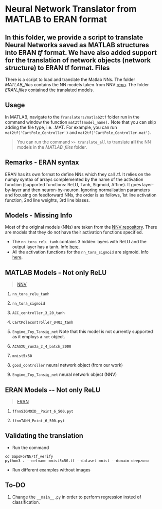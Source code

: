 Neural Network Translator from MATLAB to ERAN format
===

In this folder, we provide a script to translate Neural Networks saved as MATLAB structures into ERAN *tf* format. We have also added support for the translation of network objects (network structure) to ERAN tf format. 
Files
---
There is a script to load and translate the Matlab NNs. The folder *MATLAB_files* contains the NN models taken from NNV [repo](https://github.com/verivital/nnv). The folder *ERAN_files* contained the translated models.

Usage
---
In MATLAB, navigate to the `Translators/matlab2tf` folder run in the command window the function
```mat2tf(model_name).``` Note that you can skip adding the file type, i.e. .MAT. For example,  you can run ```mat2tf('CartPole_Controller')``` and ``mat2tf('CartPole_Controller.mat')``.

> You can run the command `>> translate_all` to translate **all** the NN models in the *MATLAB_files* folder. 

Remarks - ERAN syntax
---
ERAN has its own format to define NNs which they call .tf. It relies on the numpy syntax of arrays complemented by the name of the activation function (supported functions: ReLU, Tanh, Sigmoid, Affine). It goes layer-by-layer and then neuron-by-neuron. Ignoring normalisation parameters and focusing on feedforward NNs, the order is as follows, 1st line activation function, 2nd line weights, 3rd line biases. 

Models - Missing Info
---

Most of the original models (NNs) are taken from the [NNV repository](https://github.com/verivital/nnv/tree/master/code/nnv/examples/Submission).
There are models that they do not have their activation functions specified. 

- The `nn_tora_relu_tanh` contains 3 hidden layers with ReLU and the output layer has a tanh. Info [here](https://github.com/verivital/nnv/blob/master/code/nnv/examples/Submission/ARCH_COMP2020/benchmarks/Tora_Heterogeneous/Specifications.txt).
- All the activation functions for the `nn_tora_sigmoid` are sigmoid. Info [here](https://github.com/verivital/nnv/blob/master/code/nnv/examples/Submission/ARCH_COMP2020/benchmarks/Tora_Heterogeneous/Specifications.txt).

MATLAB Models - Not only ReLU 
---

>[NNV](https://github.com/verivital/nnv)


1. `nn_tora_relu_tanh`

2. `nn_tora_sigmoid`

3. `ACC_controller_3_20_tanh`

4. `CartPolecontroller_0403_tanh`

5. `Engine_Toy_Tansig_net` Note that this model is not currently supported as it employs a `net` object.

6. `ACASXU_run2a_2_4_batch_2000`
7.  `mnist5x50`
8. `good_controller` neural network object (from our work)
9. `Engine_Toy_Tansig_net` neural network object (NNV)

ERAN Models -- Not only ReLU
---

>[ERAN](https://github.com/eth-sri/eran)

1. `ffnnSIGMOID__Point_6_500.pyt`

2. `ffnnTANH_Point_6_500.pyt`

Validating the translation
---
- Run the command 

```
cd SapoForNN/tf_verify
python3 . --netname mnist5x50.tf --dataset mnist --domain deepzono
```
- Run different examples without images
  
To-DO
---

1. Change the `__main__.py` in order to perform regression insted of classification.